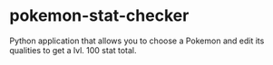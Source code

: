 # pokemon-stat-checker
Python application that allows you to choose a Pokemon and edit its qualities to get a lvl. 100 stat total.
